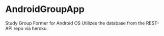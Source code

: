 # AndroidGroupApp
Study Group Former for Android OS
Utilizes the database from the REST-API repo via heroku.

